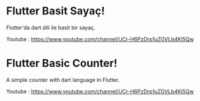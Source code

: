 # Flutter Basit Sayaç!

Flutter'da dart dili ile basit bir sayaç.

Youtube : https://www.youtube.com/channel/UCr-H6PzDrp1uZGVLb4Kl5Qw

# Flutter Basic Counter!

A simple counter with dart language in Flutter.

Youtube : https://www.youtube.com/channel/UCr-H6PzDrp1uZGVLb4Kl5Qw
